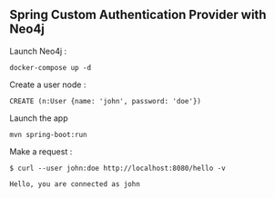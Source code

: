 ## Spring Custom Authentication Provider with Neo4j

Launch Neo4j : 

```
docker-compose up -d
```

Create a user node : 

```
CREATE (n:User {name: 'john', password: 'doe'})
```

Launch the app

```
mvn spring-boot:run
```

Make a request : 

```
$ curl --user john:doe http://localhost:8080/hello -v

Hello, you are connected as john
```